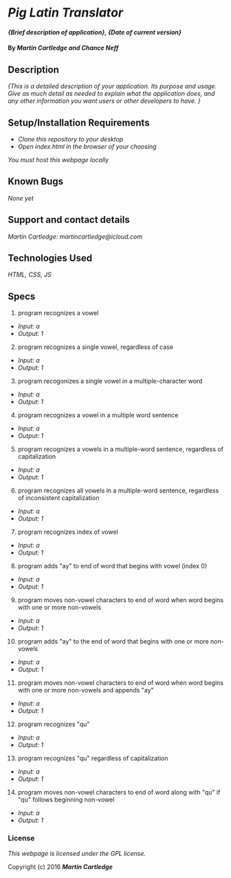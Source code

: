 # _Pig Latin Translator_

#### _{Brief description of application}, {Date of current version}_

#### By _**Martin Cartledge and Chance Neff**_

## Description

_{This is a detailed description of your application. Its purpose and usage.  Give as much detail as needed to explain what the application does, and any other information you want users or other developers to have. }_

## Setup/Installation Requirements

* _Clone this repository to your desktop_
* _Open index.html in the browser of your choosing_

_You must host this webpage locally_

## Known Bugs

_None yet_

## Support and contact details

_Martin Cartledge: martincartledge@icloud.com_

## Technologies Used

_HTML,
CSS,
JS_

## Specs

1. program recognizes a vowel
* _Input: a_
* _Output: 1_

2. program recognizes a single vowel, regardless of case
* _Input: a_
* _Output: 1_

3. program recogonizes a single vowel in a multiple-character word
* _Input: a_
* _Output: 1_

4. program recognizes a vowel in a multiple word sentence
* _Input: a_
* _Output: 1_

5. program recognizes a vowels in a multiple-word sentence, regardless of capitalization
* _Input: a_
* _Output: 1_

6. program recognizes all vowels in a multiple-word sentence, regardless of inconsistent capitalization
* _Input: a_
* _Output: 1_

7. program recognizes index of vowel
* _Input: a_
* _Output: 1_

8. program adds "ay" to end of word that begins with vowel (index 0)
* _Input: a_
* _Output: 1_

9. program moves non-vowel characters to end of word when word begins with one or more non-vowels
* _Input: a_
* _Output: 1_

10. program adds "ay" to the end of word that begins with one or more non-vowels
* _Input: a_
* _Output: 1_

11. program moves non-vowel characters to end of word when word begins with one or more non-vowels and appends "ay"
* _Input: a_
* _Output: 1_

12. program recognizes "qu"
* _Input: a_
* _Output: 1_

13. program recognizes "qu" regardless of capitalization
* _Input: a_
* _Output: 1_

14. program moves non-vowel characters to end of word along with "qu" if "qu" follows beginning non-vowel
* _Input: a_
* _Output: 1_

### License

*This webpage is licensed under the GPL license.*

Copyright (c) 2016 **_Martin Cartledge_**
